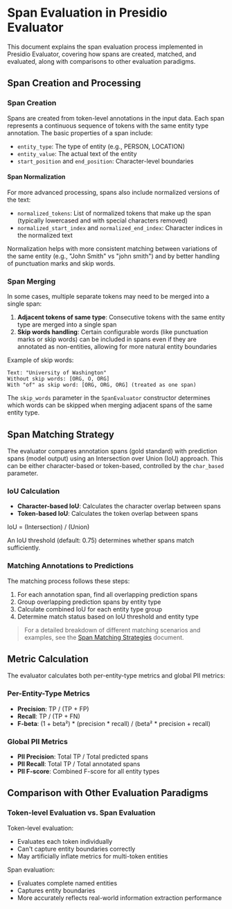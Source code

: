 # Span Evaluation in Presidio Evaluator

This document explains the span evaluation process implemented in Presidio Evaluator, covering how spans are created,
matched, and evaluated, along with comparisons to other evaluation paradigms.

## Span Creation and Processing

### Span Creation

Spans are created from token-level annotations in the input data. Each span represents a continuous sequence of tokens
with the same entity type annotation. The basic properties of a span include:

- `entity_type`: The type of entity (e.g., PERSON, LOCATION)
- `entity_value`: The actual text of the entity
- `start_position` and `end_position`: Character-level boundaries


#### Span Normalization

For more advanced processing, spans also include normalized versions of the text:

- `normalized_tokens`: List of normalized tokens that make up the span (typically lowercased and with special characters
  removed)
- `normalized_start_index` and `normalized_end_index`: Character indices in the normalized text

Normalization helps with more consistent matching between variations of the same entity (e.g., "John Smith" vs "john
smith") and by better handling of punctuation marks and skip words.

### Span Merging

In some cases, multiple separate tokens may need to be merged into a single span:

1. **Adjacent tokens of same type**: Consecutive tokens with the same entity type are merged into a single span
2. **Skip words handling**: Certain configurable words (like punctuation marks or skip words) can be included in spans even if
   they are annotated as non-entities, allowing for more natural entity boundaries

Example of skip words:

```
Text: "University of Washington"
Without skip words: [ORG, O, ORG]
With "of" as skip word: [ORG, ORG, ORG] (treated as one span)
```

The `skip_words` parameter in the `SpanEvaluator` constructor determines which words can be skipped when merging
adjacent spans of the same entity type.

## Span Matching Strategy

The evaluator compares annotation spans (gold standard) with prediction spans (model output) using an Intersection over
Union (IoU) approach. This can be either character-based or token-based, controlled by the `char_based` parameter.

### IoU Calculation

- **Character-based IoU**: Calculates the character overlap between spans
- **Token-based IoU**: Calculates the token overlap between spans

IoU = (Intersection) / (Union)

An IoU threshold (default: 0.75) determines whether spans match sufficiently.

### Matching Annotations to Predictions

The matching process follows these steps:

1. For each annotation span, find all overlapping prediction spans
2. Group overlapping prediction spans by entity type
3. Calculate combined IoU for each entity type group
4. Determine match status based on IoU threshold and entity type

> For a detailed breakdown of different matching scenarios and examples, see
> the [Span Matching Strategies](span_matching_strategies.md) document.

## Metric Calculation

The evaluator calculates both per-entity-type metrics and global PII metrics:

### Per-Entity-Type Metrics

- **Precision**: TP / (TP + FP)
- **Recall**: TP / (TP + FN)
- **F-beta**: (1 + beta²) * (precision * recall) / (beta² * precision + recall)

### Global PII Metrics

- **PII Precision**: Total TP / Total predicted spans
- **PII Recall**: Total TP / Total annotated spans
- **PII F-score**: Combined F-score for all entity types

## Comparison with Other Evaluation Paradigms

### Token-level Evaluation vs. Span Evaluation

Token-level evaluation:

- Evaluates each token individually
- Can't capture entity boundaries correctly
- May artificially inflate metrics for multi-token entities

Span evaluation:

- Evaluates complete named entities
- Captures entity boundaries
- More accurately reflects real-world information extraction performance

